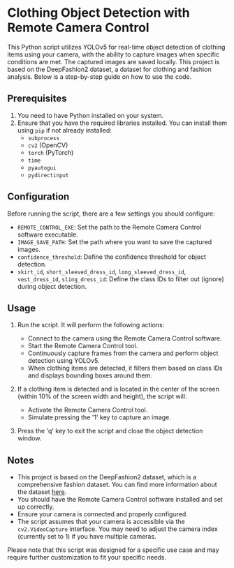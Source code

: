 # Clothing Object Detection with Remote Camera Control

This Python script utilizes YOLOv5 for real-time object detection of clothing items using your camera, with the ability to capture images when specific conditions are met. The captured images are saved locally. This project is based on the DeepFashion2 dataset, a dataset for clothing and fashion analysis. Below is a step-by-step guide on how to use the code.

## Prerequisites

1. You need to have Python installed on your system.
2. Ensure that you have the required libraries installed. You can install them using `pip` if not already installed:
   - `subprocess`
   - `cv2` (OpenCV)
   - `torch` (PyTorch)
   - `time`
   - `pyautogui`
   - `pydirectinput`

## Configuration

Before running the script, there are a few settings you should configure:

- `REMOTE_CONTROL_EXE`: Set the path to the Remote Camera Control software executable.
- `IMAGE_SAVE_PATH`: Set the path where you want to save the captured images.
- `confidence_threshold`: Define the confidence threshold for object detection.
- `skirt_id`, `short_sleeved_dress_id`, `long_sleeved_dress_id`, `vest_dress_id`, `sling_dress_id`: Define the class IDs to filter out (ignore) during object detection.

## Usage

1. Run the script. It will perform the following actions:
   - Connect to the camera using the Remote Camera Control software.
   - Start the Remote Camera Control tool.
   - Continuously capture frames from the camera and perform object detection using YOLOv5.
   - When clothing items are detected, it filters them based on class IDs and displays bounding boxes around them.

2. If a clothing item is detected and is located in the center of the screen (within 10% of the screen width and height), the script will:
   - Activate the Remote Camera Control tool.
   - Simulate pressing the '1' key to capture an image.

3. Press the 'q' key to exit the script and close the object detection window.

## Notes

- This project is based on the DeepFashion2 dataset, which is a comprehensive fashion dataset. You can find more information about the dataset [here](http://mmlab.ie.cuhk.edu.hk/projects/DeepFashion/DeepFashion2.html).
- You should have the Remote Camera Control software installed and set up correctly.
- Ensure your camera is connected and properly configured.
- The script assumes that your camera is accessible via the `cv2.VideoCapture` interface. You may need to adjust the camera index (currently set to 1) if you have multiple cameras.

Please note that this script was designed for a specific use case and may require further customization to fit your specific needs.
